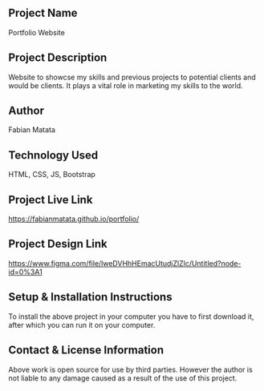 ## Project Name
Portfolio Website

## Project Description
Website to showcse my skills and previous projects to potential clients and would be clients. It plays a vital role in marketing my skills to the world.

## Author
Fabian Matata

## Technology Used
HTML, CSS, JS, Bootstrap

## Project Live Link
https://fabianmatata.github.io/portfolio/
## Project Design Link
https://www.figma.com/file/lweDVHhHEmacUtudjZlZlc/Untitled?node-id=0%3A1

## Setup & Installation Instructions
To install the above project in your computer you have to first download it, after which you can run it on your computer.

## Contact & License Information
Above work is open source for use by third parties.
However the author is not liable to any damage caused as a result of the use of this project.